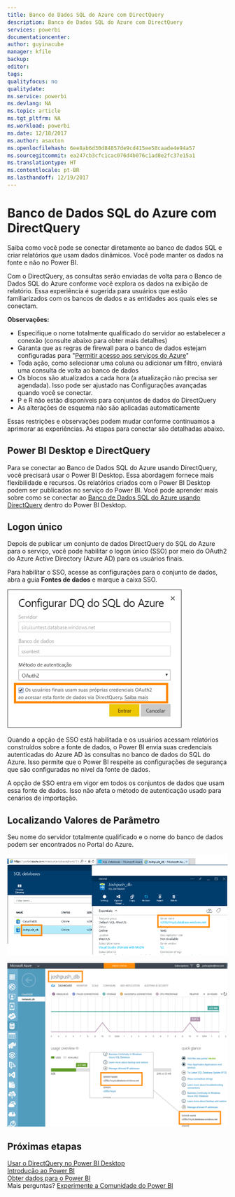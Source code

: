 ```yaml
---
title: Banco de Dados SQL do Azure com DirectQuery
description: Banco de Dados SQL do Azure com DirectQuery
services: powerbi
documentationcenter: 
author: guyinacube
manager: kfile
backup: 
editor: 
tags: 
qualityfocus: no
qualitydate: 
ms.service: powerbi
ms.devlang: NA
ms.topic: article
ms.tgt_pltfrm: NA
ms.workload: powerbi
ms.date: 12/18/2017
ms.author: asaxton
ms.openlocfilehash: 6ee8ab6d30d84857de9cd415ee58caade4e94a57
ms.sourcegitcommit: ea247cb3cfc1cac076d4b076c1ad8e2fc37e15a1
ms.translationtype: HT
ms.contentlocale: pt-BR
ms.lasthandoff: 12/19/2017
---
```

# <a name="azure-sql-database-with-directquery"></a>Banco de Dados SQL do Azure com DirectQuery
Saiba como você pode se conectar diretamente ao banco de dados SQL e criar relatórios que usam dados dinâmicos. Você pode manter os dados na fonte e não no Power BI.

Com o DirectQuery, as consultas serão enviadas de volta para o Banco de Dados SQL do Azure conforme você explora os dados na exibição de relatório. Essa experiência é sugerida para usuários que estão familiarizados com os bancos de dados e as entidades aos quais eles se conectam.

**Observações:**

* Especifique o nome totalmente qualificado do servidor ao estabelecer a conexão (consulte abaixo para obter mais detalhes)
* Garanta que as regras de firewall para o banco de dados estejam configuradas para "[Permitir acesso aos serviços do Azure](https://msdn.microsoft.com/library/azure/ee621782.aspx)"
* Toda ação, como selecionar uma coluna ou adicionar um filtro, enviará uma consulta de volta ao banco de dados
* Os blocos são atualizados a cada hora (a atualização não precisa ser agendada). Isso pode ser ajustado nas Configurações avançadas quando você se conectar.
* P e R não estão disponíveis para conjuntos de dados do DirectQuery
* As alterações de esquema não são aplicadas automaticamente

Essas restrições e observações podem mudar conforme continuamos a aprimorar as experiências. As etapas para conectar são detalhadas abaixo. 

## <a name="power-bi-desktop-and-directquery"></a>Power BI Desktop e DirectQuery
Para se conectar ao Banco de Dados SQL do Azure usando DirectQuery, você precisará usar o Power BI Desktop. Essa abordagem fornece mais flexibilidade e recursos. Os relatórios criados com o Power BI Desktop podem ser publicados no serviço do Power BI. Você pode aprender mais sobre como se conectar ao [Banco de Dados SQL do Azure usando DirectQuery](desktop-use-directquery.md) dentro do Power BI Desktop. 

## <a name="single-sign-on"></a>Logon único

Depois de publicar um conjunto de dados DirectQuery do SQL do Azure para o serviço, você pode habilitar o logon único (SSO) por meio do OAuth2 do Azure Active Directory (Azure AD) para os usuários finais. 

Para habilitar o SSO, acesse as configurações para o conjunto de dados, abra a guia **Fontes de dados** e marque a caixa SSO.

![Configure as caixa de diálogo DQ do SQL do Azure](media/service-azure-sql-database-with-direct-connect/sso-dialog.png)

Quando a opção de SSO está habilitada e os usuários acessam relatórios construídos sobre a fonte de dados, o Power BI envia suas credenciais autenticadas do Azure AD às consultas no banco de dados do SQL do Azure. Isso permite que o Power BI respeite as configurações de segurança que são configuradas no nível da fonte de dados.

A opção de SSO entra em vigor em todos os conjuntos de dados que usam essa fonte de dados. Isso não afeta o método de autenticação usado para cenários de importação.

## <a name="finding-parameter-values"></a>Localizando Valores de Parâmetro
Seu nome do servidor totalmente qualificado e o nome do banco de dados podem ser encontrados no Portal do Azure.

![](media/service-azure-sql-database-with-direct-connect/azureportnew_update.png)

![](media/service-azure-sql-database-with-direct-connect/azureportal_update.png)

## <a name="next-steps"></a>Próximas etapas
[Usar o DirectQuery no Power BI Desktop](desktop-use-directquery.md)  
[Introdução ao Power BI](service-get-started.md)  
[Obter dados para o Power BI](service-get-data.md)  
Mais perguntas? [Experimente a Comunidade do Power BI](http://community.powerbi.com/)
